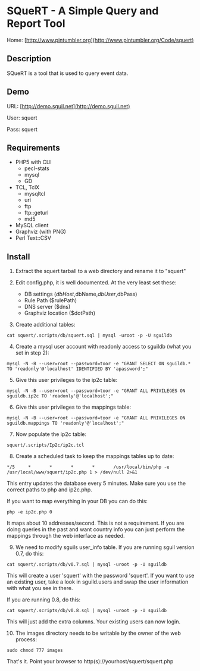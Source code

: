 # SQueRT - A Simple Query and Report Tool

Home: [http://www.pintumbler.org](http://www.pintumbler.org/Code/squert)


## Description

SQueRT is a tool that is used to query event data.


## Demo

URL: [http://demo.sguil.net](http://demo.sguil.net)

User: squert

Pass: squert


## Requirements

* PHP5 with CLI
	* pecl-stats
	* mysql
	* GD
* TCL, TclX
	* mysqltcl
	* uri
	* ftp
	* ftp::geturl
	* md5
* MySQL client
* Graphviz (with PNG)
* Perl Text::CSV

## Install

1) Extract the squert tarball to a web directory and rename it to "squert"

2) Edit config.php, it is well documented. At the very least set these:

    - DB settings ($dbHost,$dbName,$dbUser,$dbPass)
    - Rule Path ($rulePath)
    - DNS server ($dns)
    - Graphviz location ($dotPath)

3) Create additional tables:

`cat squert/.scripts/db/squert.sql | mysql -uroot -p -U sguildb`

4) Create a mysql user account with readonly access to sguildb (what you set in step 2):

`mysql -N -B --user=root --password=toor -e "GRANT SELECT ON sguildb.* TO 'readonly'@'localhost' IDENTIFIED BY 'apassword';"`

5) Give this user privileges to the ip2c table:

`mysql -N -B --user=root --password=toor -e "GRANT ALL PRIVILEGES ON sguildb.ip2c TO 'readonly'@'localhost';"`

6) Give this user privileges to the mappings table:

`mysql -N -B --user=root --password=toor -e "GRANT ALL PRIVILEGES ON sguildb.mappings TO 'readonly'@'localhost';"`

7) Now populate the ip2c table:

`squert/.scripts/Ip2c/ip2c.tcl`

8) Create a scheduled task to keep the mappings tables up to date:

`*/5     *       *       *       *       /usr/local/bin/php -e /usr/local/www/squert/ip2c.php 1 > /dev/null 2>&1`

This entry updates the database every 5 minutes. Make sure you use the correct paths to php and ip2c.php.

If you want to map everything in your DB you can do this:

`php -e ip2c.php 0`

It maps about 10 addresses/second. This is not a requirement. If you are doing queries in the past and want country
info you can just perform the mappings through the web interface as needed.

9) We need to modify sguils user_info table. If you are running sguil version 0.7, do this:

`cat squert/.scripts/db/v0.7.sql | mysql -uroot -p -U sguildb`

This will create a user 'squert' with the password 'squert'. If you want to use an existing user, take a look in
sguild.users and swap the user information with what you see in there. 

If you are running 0.8, do this:

`cat squert/.scripts/db/v0.8.sql | mysql -uroot -p -U sguildb`

This will just add the extra columns. Your existing users can now login.

10) The images directory needs to be writable by the owner of the web process:

`sudo chmod 777 images`

That's it. Point your browser to http(s)://yourhost/squert/squert.php
